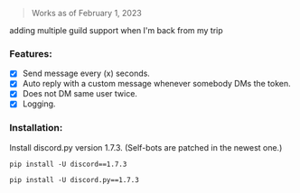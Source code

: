 > Works as of February 1, 2023


adding multiple guild support when I'm back from my trip
### Features:
- [x] Send message every (x) seconds.
- [x] Auto reply with a custom message whenever somebody DMs the token.
- [x] Does not DM same user twice.
- [x] Logging.

### Installation:
Install discord.py version 1.7.3. (Self-bots are patched in the newest one.)

`pip install -U discord==1.7.3`

`pip install -U discord.py==1.7.3`

